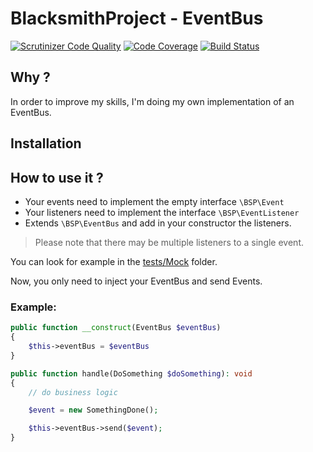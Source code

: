 # BlacksmithProject - EventBus

[![Scrutinizer Code Quality](https://scrutinizer-ci.com/g/BlacksmithProject/EventBus/badges/quality-score.png?b=master)](https://scrutinizer-ci.com/g/BlacksmithProject/EventBus/?branch=master)
[![Code Coverage](https://scrutinizer-ci.com/g/BlacksmithProject/EventBus/badges/coverage.png?b=master)](https://scrutinizer-ci.com/g/BlacksmithProject/EventBus/?branch=master)
[![Build Status](https://scrutinizer-ci.com/g/BlacksmithProject/EventBus/badges/build.png?b=master)](https://scrutinizer-ci.com/g/BlacksmithProject/EventBus/build-status/master)

## Why ?

In order to improve my skills, I'm doing my own implementation of an
EventBus.

## Installation

## How to use it ?

- Your events need to implement the empty interface `\BSP\Event`
- Your listeners need to implement the interface `\BSP\EventListener`
- Extends `\BSP\EventBus` and add in your constructor the listeners.

> Please note that there may be multiple listeners to a single event.

You can look for example in the [tests/Mock](https://github.com/BlacksmithProject/EventBus/tree/master/tests/Mock)
folder.

Now, you only need to inject your EventBus and send Events.

### Example:

```php
public function __construct(EventBus $eventBus)
{
    $this->eventBus = $eventBus
}

public function handle(DoSomething $doSomething): void
{
    // do business logic

    $event = new SomethingDone();

    $this->eventBus->send($event);
}
```